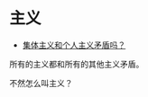 # 主义

- [集体主义和个人主义矛盾吗？](https://www.zhihu.com/question/30269737/answer/1029505382)


所有的主义都和所有的其他主义矛盾。

不然怎么叫主义？